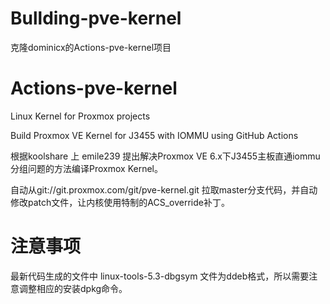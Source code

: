 # Bullding-pve-kernel
克隆dominicx的Actions-pve-kernel项目

# Actions-pve-kernel

Linux Kernel for Proxmox projects

Build Proxmox VE Kernel for J3455 with IOMMU using GitHub Actions

根据koolshare 上 emile239 提出解决Proxmox VE 6.x下J3455主板直通iommu分组问题的方法编译Proxmox Kernel。

自动从git://git.proxmox.com/git/pve-kernel.git 拉取master分支代码，并自动修改patch文件，让内核使用特制的ACS_override补丁。
# 注意事项

最新代码生成的文件中 linux-tools-5.3-dbgsym 文件为ddeb格式，所以需要注意调整相应的安装dpkg命令。

